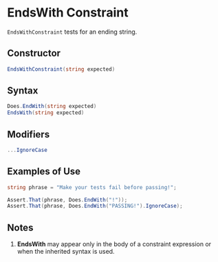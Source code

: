 # EndsWith Constraint

`EndsWithConstraint` tests for an ending string.

## Constructor

```csharp
EndsWithConstraint(string expected)
```

## Syntax

```csharp
Does.EndWith(string expected)
EndsWith(string expected)
```

## Modifiers

```csharp
...IgnoreCase
```

## Examples of Use

```csharp
string phrase = "Make your tests fail before passing!";

Assert.That(phrase, Does.EndWith("!"));
Assert.That(phrase, Does.EndWith("PASSING!").IgnoreCase);
```

## Notes

1. **EndsWith** may appear only in the body of a constraint expression or when the inherited syntax is used.
